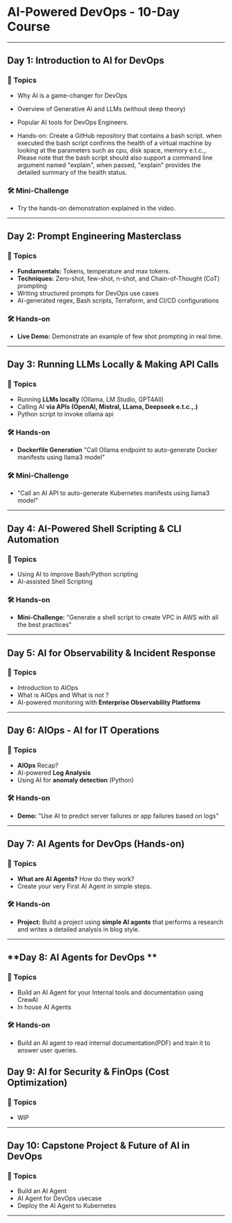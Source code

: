 # AI-Powered DevOps - 10-Day Course


---

## **Day 1: Introduction to AI for DevOps**
### 📌 Topics
- Why AI is a game-changer for DevOps
- Overview of Generative AI and LLMs (without deep theory)
- Popular AI tools for DevOps Engineers.

- Hands-on: Create a GitHub repository that contains a bash script. when executed the bash script confirms the health of a virtual machine by looking at the parameters such as cpu, disk space, memory e.t.c.,. Please note that the bash script should also support a command line argument named "explain", when passed, "explain" provides the detailed summary of the health status.
  
### 🛠 Mini-Challenge
- Try the hands-on demonstration explained in the video.

---

## **Day 2: Prompt Engineering Masterclass**
### 📌 Topics
- **Fundamentals:** Tokens, temperature and max tokens.
- **Techniques:** Zero-shot, few-shot, n-shot, and Chain-of-Thought (CoT) prompting
- Writing structured prompts for DevOps use cases
- AI-generated regex, Bash scripts, Terraform, and CI/CD configurations

### 🛠 Hands-on
- **Live Demo:** Demonstrate an example of few shot prompting in real time.

---

## **Day 3: Running LLMs Locally & Making API Calls**
### 📌 Topics
- Running **LLMs locally** (Ollama, LM Studio, GPT4All)
- Calling AI **via APIs (OpenAI, Mistral, LLama, Deepseek e.t.c.,.)**
- Python script to invoke ollama api

### 🛠 Hands-on
- **Dockerfile Generation** "Call Ollama endpoint to auto-generate Docker manifests using llama3 model"

### 🛠 Mini-Challenge
- "Call an AI API to auto-generate Kubernetes manifests using llama3 model"

---

## **Day 4: AI-Powered Shell Scripting & CLI Automation**
### 📌 Topics
- Using AI to improve Bash/Python scripting
- AI-assisted Shell Scripting

### 🛠 Hands-on
- **Mini-Challenge:** "Generate a shell script to create VPC in AWS with all the best practices"

---

## **Day 5: AI for Observability & Incident Response**
### 📌 Topics
- Introduction to AIOps
- What is AIOps and What is not ?
- AI-powered monitoring with **Enterprise Observability Platforms**

---

## **Day 6: AIOps - AI for IT Operations**
### 📌 Topics
- **AIOps** Recap?
- AI-powered **Log Analysis**
- Using AI for **anomaly detection** (Python)

### 🛠 Hands-on
- **Demo:** "Use AI to predict server failures or app failures based on logs"
---

## **Day 7: AI Agents for DevOps (Hands-on)**
### 📌 Topics
- **What are AI Agents?** How do they work?
- Create your very First AI Agent in simple steps. 

### 🛠 Hands-on
- **Project:** Build a project using **simple AI agents** that performs a research and writes a detailed analysis in blog style.
---

## **Day 8: AI Agents for DevOps **
### 📌 Topics
- Build an AI Agent for your Internal tools and documentation using CrewAI
- In house AI Agents

### 🛠 Hands-on
- Build an AI agent to read internal documentation(PDF) and train it to answer user queries. 

## **Day 9: AI for Security & FinOps (Cost Optimization)**
### 📌 Topics
- WIP

---

## **Day 10: Capstone Project & Future of AI in DevOps**
### 📌 Topics
- Build an AI Agent
- AI Agent for DevOps usecase
- Deploy the AI Agent to Kubernetes

---

